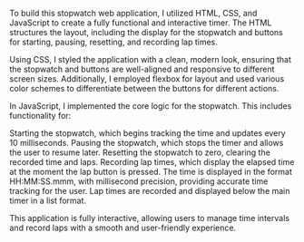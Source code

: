 To build this stopwatch web application, I utilized HTML, CSS, and JavaScript to create a fully functional and interactive timer. The HTML structures the layout, including the display for the stopwatch and buttons for starting, pausing, resetting, and recording lap times.

Using CSS, I styled the application with a clean, modern look, ensuring that the stopwatch and buttons are well-aligned and responsive to different screen sizes. Additionally, I employed flexbox for layout and used various color schemes to differentiate between the buttons for different actions.

In JavaScript, I implemented the core logic for the stopwatch. This includes functionality for:

Starting the stopwatch, which begins tracking the time and updates every 10 milliseconds.
Pausing the stopwatch, which stops the timer and allows the user to resume later.
Resetting the stopwatch to zero, clearing the recorded time and laps.
Recording lap times, which display the elapsed time at the moment the lap button is pressed.
The time is displayed in the format HH:MM:SS.mmm, with millisecond precision, providing accurate time tracking for the user. Lap times are recorded and displayed below the main timer in a list format.

This application is fully interactive, allowing users to manage time intervals and record laps with a smooth and user-friendly experience.

